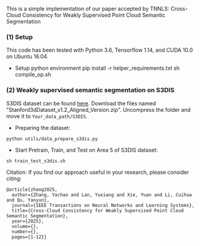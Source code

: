 This is a simple implementation of our paper accepted by TNNLS: Cross-Cloud Consistency for Weakly Supervised Point Cloud Semantic Segmentation

### (1) Setup
This code has been tested with Python 3.6, Tensorflow 1.14, and CUDA 10.0  on Ubuntu 16.04.

- Setup python environment
pip install -r helper_requirements.txt
sh compile_op.sh

### (2) Weakly supervised semantic segmentation on S3DIS
S3DIS dataset can be found 
<a href="https://docs.google.com/forms/d/e/1FAIpQLScDimvNMCGhy_rmBA2gHfDu3naktRm6A8BPwAWWDv-Uhm6Shw/viewform?c=0&w=1">here</a>. 
Download the files named "Stanford3dDataset_v1.2_Aligned_Version.zip". Uncompress the folder and move it to 
`Your_data_path/S3DIS`.

- Preparing the dataset:
```
python utils/data_prepare_s3dis.py
```
- Start Pretrain, Train, and Test on Area 5 of S3DIS dataset:
```
sh train_test_s3dis.sh
```

Citation:
If you find our approach useful in your research, please consider citing:

```
@article{zhang2025,
  author={Zhang, Yachao and Lan, Yuxiang and Xie, Yuan and Li, Cuihua and Qu, Yanyun},
  journal={IEEE Transactions on Neural Networks and Learning Systems}, 
  title={Cross-Cloud Consistency for Weakly Supervised Point Cloud Semantic Segmentation}, 
  year={2025},
  volume={},
  number={},
  pages={1-12}}
```
